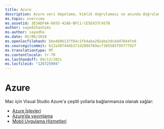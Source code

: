 ```yaml
---
title: Azure
description: Azure veri depolama, kimlik doğrulaması ve anında doğrulama bildirimlerini mobil uygulamalara uygulamanın Mac için Visual Studio
ms.topic: overview
ms.assetid: 3E5ADF4A-6655-42AD-BFC1-CE5E437C457B
author: sayedihashimi
ms.author: sayedha
ms.date: 05/06/2018
ms.openlocfilehash: bbe460b137f64c1fb4aba292abe3dcbd47044fe9
ms.sourcegitcommit: b12a38744db371d2894769ecf305585f9577792f
ms.translationtype: MT
ms.contentlocale: tr-TR
ms.lasthandoff: 09/13/2021
ms.locfileid: "126725994"
---
```

# <a name="azure"></a>Azure

Mac için Visual Studio Azure'a çeşitli yollarla bağlanmanıza olanak sağlar:

- [Azure İşlevleri](azure-functions.md)
- [Azure’da yayımlama](publish-app-svc.md)
- [Mobil Uygulama Hizmetleri](connected-services.md)